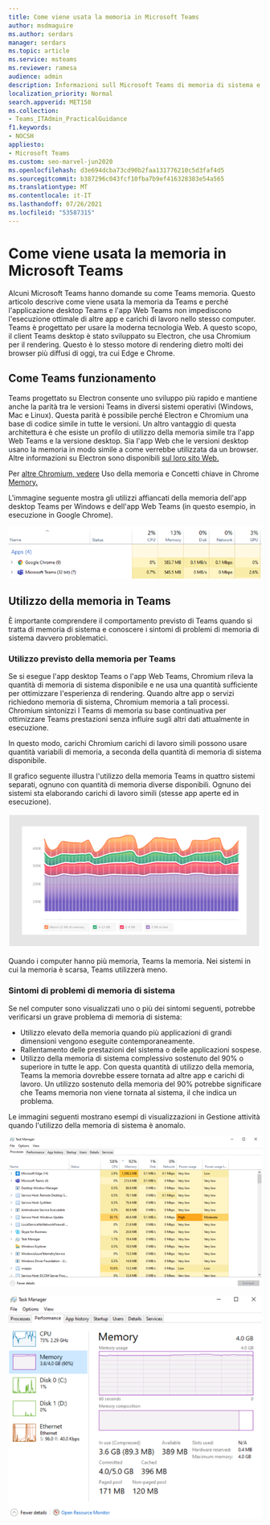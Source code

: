 ```yaml
---
title: Come viene usata la memoria in Microsoft Teams
author: msdmaguire
ms.author: serdars
manager: serdars
ms.topic: article
ms.service: msteams
ms.reviewer: ramesa
audience: admin
description: Informazioni sull Microsoft Teams di memoria di sistema e sul motivo per cui l'utilizzo della memoria è lo stesso tra l'applicazione desktop e l'applicazione Web.
localization_priority: Normal
search.appverid: MET150
ms.collection:
- Teams_ITAdmin_PracticalGuidance
f1.keywords:
- NOCSH
appliesto:
- Microsoft Teams
ms.custom: seo-marvel-jun2020
ms.openlocfilehash: d3e694dcba73cd90b2faa131776210c5d3faf4d5
ms.sourcegitcommit: b387296c043fcf10fba7b9ef416328383e54a565
ms.translationtype: MT
ms.contentlocale: it-IT
ms.lasthandoff: 07/26/2021
ms.locfileid: "53587315"
---
```

# <a name="how-microsoft-teams-uses-memory"></a>Come viene usata la memoria in Microsoft Teams

Alcuni Microsoft Teams hanno domande su come Teams memoria. Questo articolo descrive come viene usata la memoria da Teams e perché l'applicazione desktop Teams e l'app Web Teams non impediscono l'esecuzione ottimale di altre app e carichi di lavoro nello stesso computer. Teams è progettato per usare la moderna tecnologia Web. A questo scopo, il client Teams desktop è stato sviluppato su Electron, che usa Chromium per il rendering. Questo è lo stesso motore di rendering dietro molti dei browser più diffusi di oggi, tra cui Edge e Chrome.

## <a name="how-teams-works"></a>Come Teams funzionamento

Teams progettato su Electron consente uno sviluppo più rapido e mantiene anche la parità tra le versioni Teams in diversi sistemi operativi (Windows, Mac e Linux). Questa parità è possibile perché Electron e Chromium una base di codice simile in tutte le versioni. Un altro vantaggio di questa architettura è che esiste un profilo di utilizzo della memoria simile tra l'app Web Teams e la versione desktop. Sia l'app Web che le versioni desktop usano la memoria in modo simile a come verrebbe utilizzata da un browser. Altre informazioni su Electron sono disponibili [sul loro sito Web.](https://electronjs.org/)

Per [altre Chromium, vedere](https://www.chromium.org/developers/memory-usage-backgrounder) Uso della memoria e Concetti chiave in Chrome [Memory.](https://chromium.googlesource.com/chromium/src.git/+/master/docs/memory/key_concepts.md)

L'immagine seguente mostra gli utilizzi affiancati della memoria dell'app desktop Teams per Windows e dell'app Web Teams (in questo esempio, in esecuzione in Google Chrome).

![Teams memoria per l'app desktop e l'app Web](media/teams-memory-clientweb.png)

## <a name="memory-usage-in-teams"></a>Utilizzo della memoria in Teams

È importante comprendere  il comportamento previsto di Teams quando si tratta di memoria di sistema e conoscere i sintomi di problemi di memoria di sistema davvero problematici.

### <a name="expected-memory-usage-by-teams"></a>Utilizzo previsto della memoria per Teams

Se si esegue l'app desktop Teams o l'app Web Teams, Chromium rileva la quantità di memoria di sistema disponibile e ne usa una quantità sufficiente per ottimizzare l'esperienza di rendering. Quando altre app o servizi richiedono memoria di sistema, Chromium memoria a tali processi. Chromium sintonizzi l Teams di memoria su base continuativa per ottimizzare Teams prestazioni senza influire sugli altri dati attualmente in esecuzione.

In questo modo, carichi Chromium carichi di lavoro simili possono usare quantità variabili di memoria, a seconda della quantità di memoria di sistema disponibile.

Il grafico seguente illustra l'utilizzo della memoria Teams in quattro sistemi separati, ognuno con quantità di memoria diverse disponibili. Ognuno dei sistemi sta elaborando carichi di lavoro simili (stesse app aperte ed in esecuzione).

![Teams utilizzo della memoria in sistemi diversi](media/teams-memory-usage.png)

Quando i computer hanno più memoria, Teams la memoria. Nei sistemi in cui la memoria è scarsa, Teams utilizzerà meno.

### <a name="symptoms-of-system-memory-issues"></a>Sintomi di problemi di memoria di sistema

Se nel computer sono visualizzati uno o più dei sintomi seguenti, potrebbe verificarsi un grave problema di memoria di sistema:

- Utilizzo elevato della memoria quando più applicazioni di grandi dimensioni vengono eseguite contemporaneamente.
- Rallentamento delle prestazioni del sistema o delle applicazioni sospese.
- Utilizzo della memoria di sistema complessivo sostenuto del 90% o superiore in tutte le app. Con questa quantità di utilizzo della memoria, Teams la memoria dovrebbe essere tornata ad altre app e carichi di lavoro. Un utilizzo sostenuto della memoria del 90% potrebbe significare che Teams memoria non viene tornata al sistema, il che indica un problema.

Le immagini seguenti mostrano esempi di visualizzazioni in Gestione attività quando l'utilizzo della memoria di sistema è anomalo.

![Teams di utilizzo della memoria in Gestione attività](media/teams-memory-high-mem-process-list.png)

![Teams di utilizzo della memoria in Gestione attività](media/teams-memory-high-mem-process-list2.png)
